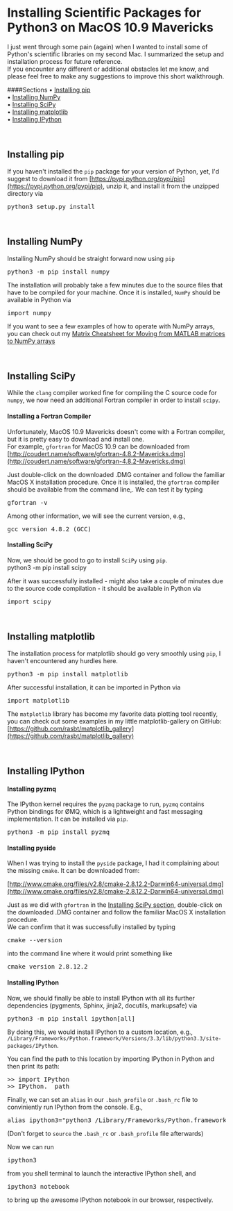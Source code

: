 # Installing Scientific Packages for Python3 on MacOS 10.9 Mavericks

I just went through some pain (again) when I wanted to install some of Python's scientific libraries on my second Mac. I summarized the setup and installation process for future reference.  
If you encounter any different or additional obstacles let me know, and please feel free to make any suggestions to improve this short walkthrough.

####Sections
&#8226; [Installing pip](#pip)<br>
&#8226; [Installing NumPy](#numpy)<br>
&#8226; [Installing SciPy](#scipy)<br>
&#8226; [Installing matplotlib](#matplotlib)<br>
&#8226; [Installing IPython](#ipython)<br>




<a name="pip"></a>
<br>
## Installing pip
If you haven't installed the `pip` package for your version of Python, yet, I'd suggest to download it from [https://pypi.python.org/pypi/pip](https://pypi.python.org/pypi/pip), unzip it, and install it from the unzipped directory via 
<pre>python3 setup.py install</pre>


<a name="numpy"></a>
<br>
## Installing NumPy

Installing NumPy should be straight forward now using `pip`

<pre>python3 -m pip install numpy</pre>

The installation will probably take a few minutes due to the source files that have to be compiled for your machine. Once it is installed, `NumPy` should be available in Python via

<pre>import numpy</pre>

If you want to see a few examples of how to operate with NumPy arrays, you can check out my [Matrix Cheatsheet for Moving from MATLAB matrices to NumPy arrays](http://sebastianraschka.com/Articles/2014_matlab_vs_numpy.html)


<a name="scipy"></a>
<br>
## Installing SciPy

While the `clang` compiler worked fine for compiling the C source code for `numpy`, we now need an additional Fortran compiler in order to install `scipy`.   

#### Installing a Fortran Compiler
Unfortunately, MacOS 10.9 Mavericks doesn't come with a Fortran compiler, but it is pretty easy to download and install one.  
For example, `gfortran` for MacOS 10.9 can be downloaded from [http://coudert.name/software/gfortran-4.8.2-Mavericks.dmg](http://coudert.name/software/gfortran-4.8.2-Mavericks.dmg)

Just double-click on the downloaded .DMG container and follow the familiar MacOS X installation procedure. Once it is installed, the `gfortran` compiler should be available from the command line,. We can test it by typing

<pre>gfortran -v</pre>
Among other information, we will see the current version, e.g.,   
<pre>gcc version 4.8.2 (GCC)</pre>

#### Installing SciPy

Now, we should be good to go to install `SciPy` using `pip`.  
</pre>python3 -m pip install scipy</pre>

After it was successfully installed - might also take a couple of minutes due to the source code compilation - it should be available in Python via  
<pre>import scipy</pre>


<a name="matplotlib"></a>
<br>
## Installing matplotlib

The installation process for matplotlib should go very smoothly using `pip`, I haven't encountered any hurdles here.

<pre>python3 -m pip install matplotlib</pre>

After successful installation, it can be imported in Python via

<pre>import matplotlib</pre>

The `matplotlib` library has become my favorite data plotting tool recently, you can check out some examples in my little matplotlib-gallery on GitHub: [https://github.com/rasbt/matplotlib_gallery](https://github.com/rasbt/matplotlib_gallery)


<a name="ipython"></a>
<br>
## Installing IPython

#### Installing pyzmq

The IPython kernel requires the `pyzmq` package to run, `pyzmq` contains Python bindings for ØMQ, which is a lightweight and fast messaging implementation. It can be installed via `pip`.  

<pre>python3 -m pip install pyzmq</pre>


#### Installing pyside

When I was trying to install the `pyside` package, I had it complaining about the missing `cmake`. It can be downloaded from:

[http://www.cmake.org/files/v2.8/cmake-2.8.12.2-Darwin64-universal.dmg](http://www.cmake.org/files/v2.8/cmake-2.8.12.2-Darwin64-universal.dmg)

Just as we did with `gfortran` in the [Installing SciPy section](#scipy), double-click on the downloaded .DMG container and follow the familiar MacOS X installation procedure.  
We can confirm that it was successfully installed by typing  
<pre>cmake --version</pre>
into the command line where it would print something like

<pre>cmake version 2.8.12.2</pre>



#### Installing IPython

Now, we should finally be able to install IPython with all its further dependencies (pygments, Sphinx, jinja2, docutils, markupsafe) via  

<pre>python3 -m pip install ipython[all]</pre>

By doing this, we would install IPython to a custom location, e.g., `/Library/Frameworks/Python.framework/Versions/3.3/lib/python3.3/site-packages/IPython`. 

You can find the path to this location by importing IPython in Python and then print its path:

<pre>>> import IPython
>> IPython.__path__</pre>

Finally, we can set an `alias` in our `.bash_profile` or `.bash_rc` file to conviniently run IPython from the console. E.g., 

<pre>alias ipython3="python3 /Library/Frameworks/Python.framework/Versions/3.3/lib/python3.3/site-packages/IPython/terminal/ipapp.py"</pre>

(Don't forget to `source` the `.bash_rc` or `.bash_profile` file afterwards)

Now we can run   

<pre>ipython3</pre>


from you shell terminal to launch the interactive IPython shell, and   


<pre>ipython3 notebook</pre>


to bring up the awesome IPython notebook in our browser, respectively.
